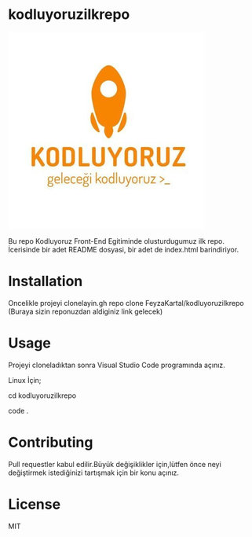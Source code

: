 # kodluyoruzilkrepo
![lorem picsum gorsel](https://raw.githubusercontent.com/Kodluyoruz/taskforce/git/git/markdown-nedir-nasil-kullaniriz-/figures/kodluyoruz_logo.jpg)

Bu repo Kodluyoruz Front-End Egitiminde olusturdugumuz ilk repo. İcerisinde bir adet README dosyasi, bir adet de index.html barindiriyor.
# Installation
Oncelikle projeyi clonelayin.gh repo clone FeyzaKartal/kodluyoruzilkrepo (Buraya sizin reponuzdan aldiginiz link gelecek)
# Usage
Projeyi cloneladıktan sonra Visual Studio Code programında açınız.

Linux İçin;

cd kodluyoruzilkrepo

code .
# Contributing
Pull requestler kabul edilir.Büyük değişiklikler için,lütfen önce neyi değiştirmek istediğinizi tartışmak için bir konu açınız.
# License
MIT
